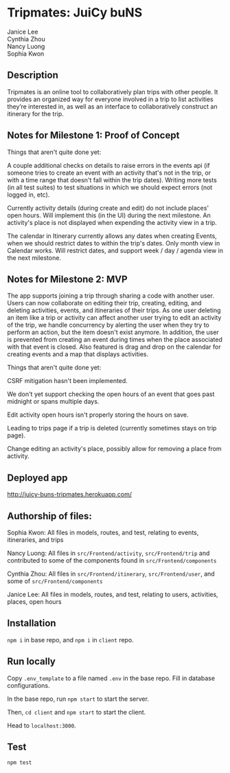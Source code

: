 # Tripmates: JuiCy buNS
Janice Lee  
Cynthia Zhou  
Nancy Luong  
Sophia Kwon

## Description
Tripmates is an online tool to collaboratively plan trips with other people. It provides an organized way for everyone involved in a trip to list activities they’re interested in, as well as an interface to collaboratively construct an itinerary for the trip.

## Notes for Milestone 1: Proof of Concept
Things that aren't quite done yet:

A couple additional checks on details to raise errors in the events api (if someone tries to create an event with an activity that's not in the trip, or with a time range that doesn't fall within the trip dates).
Writing more tests (in all test suites) to test situations in which we should expect errors (not logged in, etc).

Currently activity details (during create and edit) do not include places' open hours. Will implement this (in the UI) during the next milestone. An activity's place is not displayed when expending the activity view in a trip.

The calendar in Itinerary currently allows any dates when creating Events, when we should restrict dates to within the trip's dates. Only month view in Calendar works. Will restrict dates, and support week / day / agenda view in the next milestone.

## Notes for Milestone 2: MVP

The app supports joining a trip through sharing a code with another user. Users can now collaborate on editing their trip, creating, editing, and deleting activities, events, and itineraries of their trips. As one user deleting an item like a trip or activity can affect another user trying to edit an activity of the trip, we handle concurrency by alerting the user when they try to perform an action, but the item doesn't exist anymore. In addition, the user is prevented from creating an event during times when the place associated with that event is closed. Also featured is drag and drop on the calendar for creating events and a map that displays activities. 

Things that aren't quite done yet:

CSRF mitigation hasn't been implemented. 

We don't yet support checking the open hours of an event that goes past midnight or spans multiple days. 

Edit activity open hours isn't properly storing the hours on save. 

Leading to trips page if a trip is deleted (currently sometimes stays on trip page).

Change editing an activity's place, possibly allow for removing a place from activity.

## Deployed app
http://juicy-buns-tripmates.herokuapp.com/

## Authorship of files:
Sophia Kwon: All files in models, routes, and test, relating to events, itineraries, and trips

Nancy Luong: All files in `src/Frontend/activity`, `src/Frontend/trip` and contributed to some of the components found in `src/Frontend/components`

Cynthia Zhou: All files in `src/Frontend/itinerary`, `src/Frontend/user`, and some of `src/Frontend/components`

Janice Lee: All files in models, routes, and test, relating to users, activities, places, open hours

## Installation
`npm i` in base repo, and `npm i` in `client` repo.

## Run locally
Copy `.env_template` to a file named `.env` in the base repo. Fill in database configurations.

In the base repo, run `npm start` to start the server.

Then, `cd client` and `npm start` to start the client. 

Head to `localhost:3000`.

## Test
`npm test`

